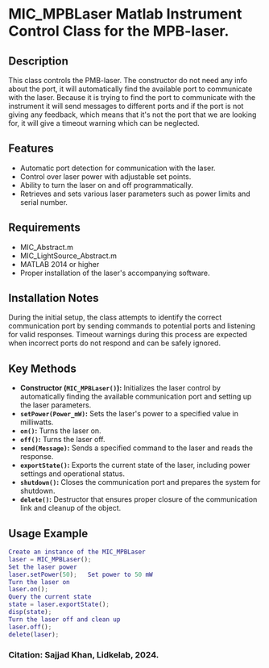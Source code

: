 # MIC_MPBLaser Matlab Instrument Control Class for the MPB-laser.
## Description
This class controls the PMB-laser.
The constructor do not need any info about the port, it will
automatically find the available port to communicate with the
laser.
Because it is trying to find the port to communicate with the
instrument it will send messages to different ports and if the port
is not giving any feedback, which means that it's not the port that
we are looking for, it will give a timeout warning which can be
neglected.
## Features
- Automatic port detection for communication with the laser.
- Control over laser power with adjustable set points.
- Ability to turn the laser on and off programmatically.
- Retrieves and sets various laser parameters such as power limits and serial number.
## Requirements
- MIC_Abstract.m
- MIC_LightSource_Abstract.m
- MATLAB 2014 or higher
- Proper installation of the laser's accompanying software.
## Installation Notes
During the initial setup, the class attempts to identify the correct communication port by sending commands
to potential ports and listening for valid responses. Timeout warnings during this process are expected when
incorrect ports do not respond and can be safely ignored.
## Key Methods
- **Constructor (`MIC_MPBLaser()`):** Initializes the laser control by automatically finding the available communication port and setting up the laser parameters.
- **`setPower(Power_mW)`:** Sets the laser's power to a specified value in milliwatts.
- **`on()`:** Turns the laser on.
- **`off()`:** Turns the laser off.
- **`send(Message)`:** Sends a specified command to the laser and reads the response.
- **`exportState()`:** Exports the current state of the laser, including power settings and operational status.
- **`shutdown()`:** Closes the communication port and prepares the system for shutdown.
- **`delete()`:** Destructor that ensures proper closure of the communication link and cleanup of the object.
## Usage Example
```matlab
Create an instance of the MIC_MPBLaser
laser = MIC_MPBLaser();
Set the laser power
laser.setPower(50);   Set power to 50 mW
Turn the laser on
laser.on();
Query the current state
state = laser.exportState();
disp(state);
Turn the laser off and clean up
laser.off();
delete(laser);
```
### Citation: Sajjad Khan, Lidkelab, 2024.

